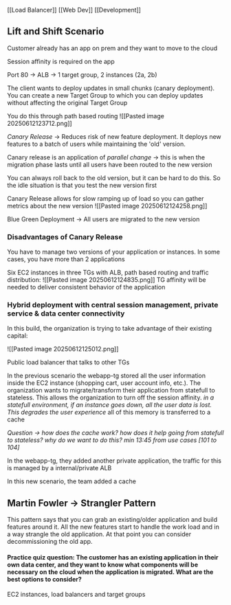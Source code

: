 [[Load Balancer]] [[Web Dev]] [[Development]] 
## Lift and Shift Scenario
Customer already has an app on prem and they want to move to the cloud

Session affinity is required on the app

Port 80 -> ALB -> 1 target group, 2 instances (2a, 2b)

The client wants to deploy updates in small chunks (canary deployment). You can create a new Target Group to which you can deploy updates without affecting the original Target Group

You do this through path based routing 
![[Pasted image 20250612123712.png]]

*Canary Release* -> Reduces risk of new feature deployment. It deploys new features to a batch of users while maintaining the 'old' version.

Canary release is an application of *parallel change* -> this is when the migration phase lasts until all users have been routed to the new version

You can always roll back to the old version, but it can be hard to do this. So the idle situation is that you test the new version first

Canary Release allows for slow ramping up of load so you can gather metrics about the new version 
![[Pasted image 20250612124258.png]]

Blue Green Deployment -> All users are migrated to the new version

### Disadvantages of Canary Release 

You have to manage two versions of your application or instances. In some cases, you have more than 2 applications

Six EC2 instances in three TGs with ALB, path based routing and traffic distribution:
![[Pasted image 20250612124835.png]]
TG affinity will be needed to deliver consistent behavior of the application
### Hybrid deployment with central session management, private service & data center connectivity

In this build, the organization is trying to take advantage of their existing capital:

![[Pasted image 20250612125012.png]]

Public load balancer that talks to other TGs

In the previous scenario the webapp-tg stored all the user information inside the EC2 instance (shopping cart, user account info, etc.). The organization wants to migrate/transform their application from statefull to stateless. This allows the organization to turn off the session affinity.  *in a statefull environment, if an instance goes down, all the user data is lost. This degrades the user experience* all of this memory is transferred to a cache  

*Question -> how does the cache work? how does it help going from statefull to stateless? why do we want to do this?*
*min 13:45 from use cases [101 to 104]* 

In the webapp-tg, they added another private application, the traffic for this is managed by a internal/private ALB

In this new scenario, the team added a cache 

## Martin Fowler -> Strangler Pattern 
This pattern says that you can grab an existing/older application and build features around it. All the new features start to handle the work load and in a way strangle the old application. At that point you can consider decommissioning the old app. 

#### Practice quiz question: The customer has an existing application in their own data center, and they want to know what components will be necessary on the cloud when the application is migrated. What are the best options to consider?
EC2 instances, load balancers and target groups 